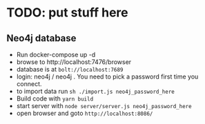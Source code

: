# TODO: put stuff here

## Neo4j database

* Run docker-compose up -d
* browse to http://localhost:7476/browser
* database is at `bolt://localhost:7689`
* login: neo4j / neo4j . You need to pick a password first time you connect.
* to import data run `sh ./import.js neo4j_password_here`
* Build code with `yarn build`
* start server with `node server/server.js neo4j_password_here`
* open browser and goto `http://localhost:8086/`
